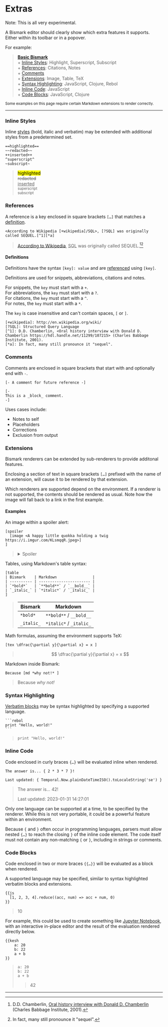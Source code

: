 # Extras

Note: This is all very experimental.

A Bismark editor should clearly show which extra features it supports. Either within its toolbar or in a popover.

For example:

> **[Basic Bismark](/readme.md)**  
> \+ [Inline Styles](#inline-styles): Highlight, Superscript, Subscript  
> \+ [References](#references): Citations, Notes  
> \+ [Comments](#comments)  
> \+ [Extensions](#extensions): Image, Table, TeX  
> \+ [Syntax Highlighting](#syntax-highlighting): JavaScript, Clojure, Rebol  
> \+ [Inline Code](#inline-code): JavaScript  
> \+ [Code Blocks](#code-blocks): JavaScript, Clojure

<sup>Some examples on this page require certain Markdown extensions to render correctly.</sup>

---

### Inline Styles

Inline [styles](/readme.md#styling) (bold, italic and verbatim) may be extended with additional styles from a predetermined set.

	==highlighted==
	~~redacted~~
	++inserted++
	^superscript^
	~subscript~

> <mark>highlighted</mark>  
> <del>redacted</del>  
> <ins>inserted</ins>  
> <sup>superscript</sup>  
> <sub>subscript</sub>


### References

A reference is a key enclosed in square brackets `[…]` that matches a [definition](#definitions).

	<According to Wikipedia [+wikipedia]/SQL>, [?SQL] was originally called SEQUEL.[^1][*a]

> [According to Wikipedia](https://en.wikipedia.org/wiki/SQL), <abbr title="Structured Query Language">SQL</abbr> was originally called SEQUEL.[^1][^a]


#### Definitions

Definitions have the syntax `[key]: value` and are [referenced](#references) using `[key]`.

Definitions are used for snippets, abbreviations, citations and notes.

For snippets, the `key` must start with a `+`.  
For abbreviations, the `key` must start with a `?`.  
For citations, the `key` must start with a `^`.  
For notes, the `key` must start with a `*`.

The `key` is case insensitive and can't contain spaces, `[` or `]`.

	[+wikipedia]: http://en.wikipedia.org/wiki/
	[?SQL]: Structured Query Language
	[^1]: D.D. Chamberlin, <Oral history interview with Donald D. Chamberlin https://hdl.handle.net/11299/107215> (Charles Babbage Institute, 2001).
	[*a]: In fact, many still pronounce it "sequel".


### Comments

Comments are enclosed in square brackets that start with and optionally end with `-`.

	[- A comment for future reference -]

	[-
	This is a _block_ comment.
	-]

Uses cases include:

- Notes to self
- Placeholders
- Corrections
- Exclusion from output


### Extensions

Bismark renderers can be extended by sub-renderers to provide additonal features.

Enclosing a section of text in square brackets `[…]` prefixed with the name of an extension, will cause it to be rendered by that extension.

Which renderers are supported depend on the environment. If a renderer is not supported, the contents should be rendered as usual. Note how the image will fall back to a link in the first example.

#### Examples

An image within a spoiler alert:

	[spoiler
	  [image <A happy little quokka holding a twig https://i.imgur.com/KLsmqqR.jpeg>]
	]

> <details>
> <summary>Spoiler</summary>
>   <img title="A happy little quokka holding a twig" src="https://i.imgur.com/KLsmqqR.jpeg"/>
> </details>

Tables, using Markdown's table syntax:

	[table
	| Bismark    | Markdown                |
	| ---------- | ----------------------- |
	| `*bold*`   | `**bold**` / `__bold__` |
	| `_italic_` | `*italic*` / `_italic_` |
	]

> | Bismark    | Markdown                |
> | ---------- | ----------------------- |
> | `*bold*`   | `**bold**` / `__bold__` |
> | `_italic_` | `*italic*` / `_italic_` |

Math formulas, assuming the environment supports TeX:

	[tex \dfrac{\partial y}{\partial x} = x ]

> $$ \dfrac{\partial y}{\partial x} = x $$

Markdown inside Bismark:

	Because [md *why not!* ]

> Because *why not!*


### Syntax Highlighting

[Verbatim blocks](/readme.md#verbatim-blocks) may be syntax highlighted by specifying a supported language.

	```rebol
	print "Hello, world!"
	```

> ```rebol
> print "Hello, world!"
> ```


### Inline Code

Code enclosed in curly braces `{…}` will be evaluated inline when rendered.

	The answer is... { 2 * 3 * 7 }!
	
	Last updated: { Temporal.Now.plainDateTimeISO().toLocaleString('se') }

> The answer is… 42!
> 
> Last updated: 2023-01-31 14:27:01

Only one language can be supported at a time, to be specified by the renderer. While this is not very portable, it could be a powerful feature within an environment.

Because `{` and `}` often occur in programming languages, parsers must allow nested `{…}` to reach the closing `}` of the inline code element. The code itself must not contain any non-matching `{` or `}`, including in strings or comments.


### Code Blocks

Code enclosed in two or more braces `{{…}}` will be evaluated as a block when rendered.

A supported language may be specified, similar to syntax highlighted verbatim blocks and extensions.

	{{js
	  [1, 2, 3, 4].reduce((acc, num) => acc + num, 0)
	}}

> 10

For example, this could be used to create something like [Jupyter Notebook](https://jupyter.org/), with an interactive in-place editor and the result of the evaluation rendered directly below.

	{{kesh
	    a: 20
	    b: 22
	    a + b
	}}

> ```
> a: 20
> b: 22
> a + b
> ```
> > 42

---

[^1]: D.D. Chamberlin, [Oral history interview with Donald D. Chamberlin](https://hdl.handle.net/11299/107215) (Charles Babbage Institute, 2001).  
[^a]: In fact, many still pronounce it "sequel".

